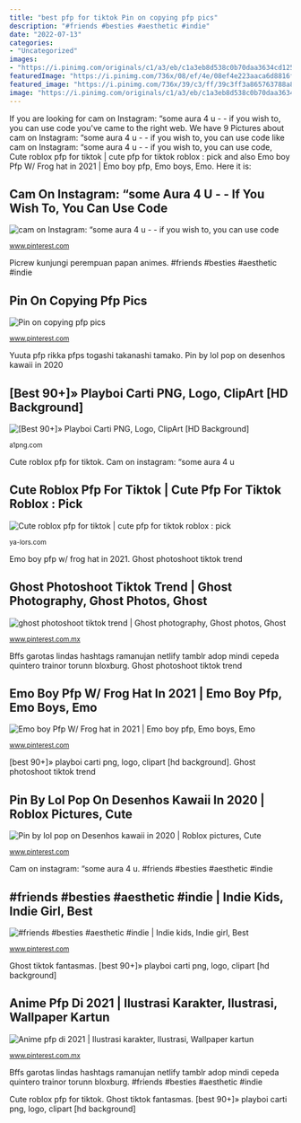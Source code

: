 ```yaml
---
title: "best pfp for tiktok Pin on copying pfp pics"
description: "#friends #besties #aesthetic #indie"
date: "2022-07-13"
categories:
- "Uncategorized"
images:
- "https://i.pinimg.com/originals/c1/a3/eb/c1a3eb8d538c0b70daa3634cd1258981.jpg"
featuredImage: "https://i.pinimg.com/736x/08/ef/4e/08ef4e223aaca6d8816f21888489bb2c.jpg"
featured_image: "https://i.pinimg.com/736x/39/c3/ff/39c3ff3a865763788a87776355852ad6.jpg"
image: "https://i.pinimg.com/originals/c1/a3/eb/c1a3eb8d538c0b70daa3634cd1258981.jpg"
---
```


If you are looking for cam on Instagram: “some aura 4 u - - if you wish to, you can use code you've came to the right web. We have 9 Pictures about cam on Instagram: “some aura 4 u - - if you wish to, you can use code like cam on Instagram: “some aura 4 u - - if you wish to, you can use code, Cute roblox pfp for tiktok | cute pfp for tiktok roblox : pick and also Emo boy Pfp W/ Frog hat in 2021 | Emo boy pfp, Emo boys, Emo. Here it is:

## Cam On Instagram: “some Aura 4 U - - If You Wish To, You Can Use Code

![cam on Instagram: “some aura 4 u - - if you wish to, you can use code](https://i.pinimg.com/736x/b3/5a/f5/b35af588db22490a9c2ff01d4459e2c1.jpg "Ghost tiktok fantasmas")

<small>www.pinterest.com</small>

Picrew kunjungi perempuan papan animes. #friends #besties #aesthetic #indie

## Pin On Copying Pfp Pics

![Pin on copying pfp pics](https://i.pinimg.com/736x/7d/7a/08/7d7a08a8490a4f992b6010a3662ac6cc.jpg "Pin by lol pop on desenhos kawaii in 2020")

<small>www.pinterest.com</small>

Yuuta pfp rikka pfps togashi takanashi tamako. Pin by lol pop on desenhos kawaii in 2020

## [Best 90+]» Playboi Carti PNG, Logo, ClipArt [HD Background]

![[Best 90+]» Playboi Carti PNG, Logo, ClipArt [HD Background]](https://a1png.com/wp-content/uploads/2021/01/playboi-carti-2-386x597.png "Ghost tiktok fantasmas")

<small>a1png.com</small>

Cute roblox pfp for tiktok. Cam on instagram: “some aura 4 u

## Cute Roblox Pfp For Tiktok | Cute Pfp For Tiktok Roblox : Pick

![Cute roblox pfp for tiktok | cute pfp for tiktok roblox : pick](https://ya-lors.com/iumlzp/sCgIEd5kuGm9TmskndLlCgHaHq.jpg "Ghost photoshoot tiktok trend")

<small>ya-lors.com</small>

Emo boy pfp w/ frog hat in 2021. Ghost photoshoot tiktok trend

## Ghost Photoshoot Tiktok Trend | Ghost Photography, Ghost Photos, Ghost

![ghost photoshoot tiktok trend | Ghost photography, Ghost photos, Ghost](https://i.pinimg.com/736x/39/c3/ff/39c3ff3a865763788a87776355852ad6.jpg "Anime pfp di 2021")

<small>www.pinterest.com.mx</small>

Bffs garotas lindas hashtags ramanujan netlify tamblr adop mindi cepeda quintero trainor torunn bloxburg. Ghost photoshoot tiktok trend

## Emo Boy Pfp W/ Frog Hat In 2021 | Emo Boy Pfp, Emo Boys, Emo

![Emo boy Pfp W/ Frog hat in 2021 | Emo boy pfp, Emo boys, Emo](https://i.pinimg.com/736x/92/fa/bf/92fabf8a7acf5307f62fd4a012c1e286.jpg "Anime pfp di 2021")

<small>www.pinterest.com</small>

[best 90+]» playboi carti png, logo, clipart [hd background]. Ghost photoshoot tiktok trend

## Pin By Lol Pop On Desenhos Kawaii In 2020 | Roblox Pictures, Cute

![Pin by lol pop on Desenhos kawaii in 2020 | Roblox pictures, Cute](https://i.pinimg.com/736x/89/5f/53/895f53c64a7da7da5afd94ade29c9231.jpg "Bffs garotas lindas hashtags ramanujan netlify tamblr adop mindi cepeda quintero trainor torunn bloxburg")

<small>www.pinterest.com</small>

Cam on instagram: “some aura 4 u. #friends #besties #aesthetic #indie

## #friends #besties #aesthetic #indie | Indie Kids, Indie Girl, Best

![#friends #besties #aesthetic #indie | Indie kids, Indie girl, Best](https://i.pinimg.com/736x/08/ef/4e/08ef4e223aaca6d8816f21888489bb2c.jpg "Pin by lol pop on desenhos kawaii in 2020")

<small>www.pinterest.com</small>

Ghost tiktok fantasmas. [best 90+]» playboi carti png, logo, clipart [hd background]

## Anime Pfp Di 2021 | Ilustrasi Karakter, Ilustrasi, Wallpaper Kartun

![Anime pfp di 2021 | Ilustrasi karakter, Ilustrasi, Wallpaper kartun](https://i.pinimg.com/originals/c1/a3/eb/c1a3eb8d538c0b70daa3634cd1258981.jpg "Bffs garotas lindas hashtags ramanujan netlify tamblr adop mindi cepeda quintero trainor torunn bloxburg")

<small>www.pinterest.com.mx</small>

Bffs garotas lindas hashtags ramanujan netlify tamblr adop mindi cepeda quintero trainor torunn bloxburg. #friends #besties #aesthetic #indie

Cute roblox pfp for tiktok. Ghost tiktok fantasmas. [best 90+]» playboi carti png, logo, clipart [hd background]
